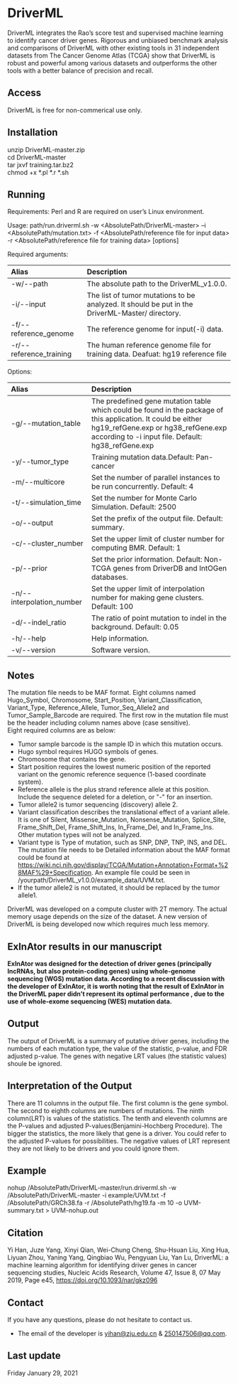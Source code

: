 # DriverML
DriverML integrates the Rao’s score test and supervised machine learning to identify cancer driver genes. Rigorous and unbiased benchmark analysis and comparisons of DriverML with other existing tools in 31 independent datasets from The Cancer Genome Atlas (TCGA) show that DriverML is robust and powerful among various datasets and outperforms the other tools with a better balance of precision and recall. 

## Access
DriverML is free for non-commerical use only.

## Installation
unzip DriverML-master.zip  
cd DriverML-master  
tar jxvf training.tar.bz2  
chmod +x *.pl *.r *.sh

## Running
Requirements: Perl and R are required on user’s Linux environment.  

Usage: path/run.driverml.sh	-w <AbsolutePath/DriverML-master> –i <AbsolutePath/mutation.txt> -f <AbsolutePath/reference file for input data> -r <AbsolutePath/reference file for training data> [options]  

Required arguments:  

| Alias| Description |
|:---------------|:-----------------------------------------------|
| -w/--path	     |       The absolute path to the DriverML_v1.0.0. |
| -i/--input	   |     The list of tumor mutations to be analyzed. It should be put in the DriverML-Master/ directory.|  
|-f/--reference_genome|	The reference genome for input(-i) data.|
|-r/--reference_training	|The human reference genome file for training data. Deafuat: hg19 reference file|  

Options:  

| Alias| Description |
|:---------------|:-----------------------------------------------|
|-g/--mutation_table|	The predefined gene mutation table which could be found in the package of this application. It could be either hg19_refGene.exp or hg38_refGene.exp according to -i input file. Default: hg38_refGene.exp|
|-y/--tumor_type|	Training mutation data.Default: Pan-cancer|
|-m/--multicore	|Set the number of parallel instances to be run concurrently. Default: 4|
|-t/--simulation_time|	Set the number for Monte Carlo Simulation. Default: 2500|
|-o/--output|	Set the prefix of the output file. Default: summary.|
|-c/--cluster_number|	Set the upper limit of cluster number for computing BMR. Default: 1|
|-p/--prior|	Set the prior information. Default: Non-TCGA genes from DriverDB and IntOGen databases.|
|-n/--interpolation_number| Set the upper limit of interpolation number for making gene clusters. Default: 100|
|-d/--indel_ratio	|The ratio of point mutation to indel in the background. Default: 0.05|
|-h/--help|	Help information.|
|-v/--version|	Software version.|

## Notes
The mutation file needs to be MAF format. Eight columns named Hugo_Symbol, Chromosome, Start_Position, Variant_Classification, Variant_Type, Reference_Allele, Tumor_Seq_Allele2 and Tumor_Sample_Barcode are required. The first row in the mutation file must be the header including column names above (case sensitive).  
Eight required columns are as below:  
* Tumor sample barcode is the sample ID in which this mutation occurs.  
* Hugo symbol requires HUGO symbols of genes.   
* Chromosome that contains the gene.  
* Start position requires the lowest numeric position of the reported variant on the genomic reference sequence (1-based coordinate system).   
* Reference allele is the plus strand reference allele at this position. Include the sequence deleted for a deletion, or "-" for an insertion.  
* Tumor allele2 is tumor sequencing (discovery) allele 2.  
* Variant classification describes the translational effect of a variant allele. It is one of Silent, Missense_Mutation, Nonsense_Mutation, Splice_Site, Frame_Shift_Del, Frame_Shift_Ins, In_Frame_Del, and In_Frame_Ins. Other mutation types will not be analyzed.  
* Variant type is Type of mutation, such as SNP, DNP, TNP, INS, and DEL.  
The mutation file needs to be Detailed information about the MAF format could be found at https://wiki.nci.nih.gov/display/TCGA/Mutation+Annotation+Format+%28MAF%29+Specification. An example file could be seen in /yourpath/DriverML_v1.0.0/example_data/UVM.txt.  
* If the tumor allele2 is not mutated, it should be replaced by the tumor allele1.

DriverML was developed on a compute cluster with 2T memory. The actual memory usage depends on the size of the dataset. A new version of DriverML is being developed now which requires much less memory.

## ExInAtor results in our manuscript
**ExInAtor was designed for the detection of driver genes (principally lncRNAs, but also protein-coding genes) using whole-genome sequencing (WGS) mutation data. According to a recent discussion with the developer of ExInAtor, it is worth noting that the result of ExInAtor in the DriverML paper didn’t represent its optimal performance , due to the use of whole-exome sequencing (WES) mutation data.**

## Output
The output of DriverML is a summary of putative driver genes, including the numbers of each mutation type, the value of the statistic, p-value, and FDR adjusted p-value. The genes with negative LRT values (the statistic values) shoule be ignored.
## Interpretation of the Output
There are 11 columns in the output file. The first column is the gene symbol. The second to eighth columns are numbers of mutations. The ninth column(LRT) is values of the statistics. The tenth and eleventh columns are the P-values and adjusted P-values(Benjamini-Hochberg Procedure). The bigger the statistics, the more likely that gene is a driver. You could refer to the adjusted P-values for possibilities. The negative values of LRT represent they are not likely to be drivers and you could ignore them.
## Example
nohup /AbsolutePath/DriverML-master/run.driverml.sh -w /AbsolutePath/DriverML-master -i example/UVM.txt -f /AbsolutePath/GRCh38.fa -r /AbsolutePath/hg19.fa -m 10 -o UVM-summary.txt > UVM-nohup.out
## Citation
Yi Han, Juze Yang, Xinyi Qian, Wei-Chung Cheng, Shu-Hsuan Liu, Xing Hua, Liyuan Zhou, Yaning Yang, Qingbiao Wu, Pengyuan Liu, Yan Lu, DriverML: a machine learning algorithm for identifying driver genes in cancer sequencing studies, Nucleic Acids Research, Volume 47, Issue 8, 07 May 2019, Page e45, https://doi.org/10.1093/nar/gkz096
## Contact
If you have any questions, please do not hesitate to contact us.
* The email of the  developer is yihan@zju.edu.cn & 250147506@qq.com.

## Last update
Friday January 29, 2021
